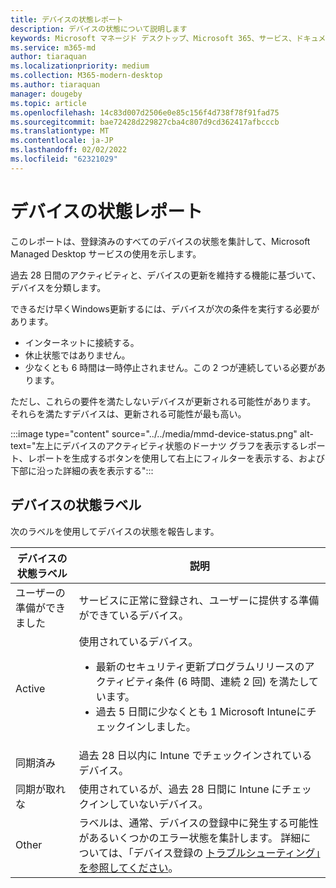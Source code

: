 ```yaml
---
title: デバイスの状態レポート
description: デバイスの状態について説明します
keywords: Microsoft マネージド デスクトップ、Microsoft 365、サービス、ドキュメント
ms.service: m365-md
author: tiaraquan
ms.localizationpriority: medium
ms.collection: M365-modern-desktop
ms.author: tiaraquan
manager: dougeby
ms.topic: article
ms.openlocfilehash: 14c83d007d2506e0e85c156f4d738f78f91fad75
ms.sourcegitcommit: bae72428d229827cba4c807d9cd362417afbcccb
ms.translationtype: MT
ms.contentlocale: ja-JP
ms.lasthandoff: 02/02/2022
ms.locfileid: "62321029"
---
```

# <a name="device-status-report"></a>デバイスの状態レポート

このレポートは、登録済みのすべてのデバイスの状態を集計して、Microsoft Managed Desktop サービスの使用を示します。

過去 28 日間のアクティビティと、デバイスの更新を維持する機能に基づいて、デバイスを分類します。

できるだけ早くWindows更新するには、デバイスが次の条件を実行する必要があります。

- インターネットに接続する。
- 休止状態ではありません。
- 少なくとも 6 時間は一時停止されません。この 2 つが連続している必要があります。

ただし、これらの要件を満たしないデバイスが更新される可能性があります。 それらを満たすデバイスは、更新される可能性が最も高い。

:::image type="content" source="../../media/mmd-device-status.png" alt-text="左上にデバイスのアクティビティ状態のドーナツ グラフを表示するレポート、レポートを生成するボタンを使用して右上にフィルターを表示する、および下部に沿った詳細の表を表示する":::

## <a name="device-status-labels"></a>デバイスの状態ラベル

次のラベルを使用してデバイスの状態を報告します。

| デバイスの状態ラベル | 説明 |
| ------ | ------ |
| ユーザーの準備ができました | サービスに正常に登録され、ユーザーに提供する準備ができているデバイス。|
| Active | 使用されているデバイス。 <ul><li>最新のセキュリティ更新プログラムリリースのアクティビティ条件 (6 時間、連続 2 回) を満たしています。</li> <li>過去 5 日間に少なくとも 1 Microsoft Intuneにチェックインしました。</li></ul> |
| 同期済み | 過去 28 日以内に Intune でチェックインされているデバイス。
| 同期が取れな | 使用されているが、過去 28 日間に Intune にチェックインしていないデバイス。 |
| Other | ラベルは、通常、デバイスの登録中に発生する可能性があるいくつかのエラー状態を集計します。 詳細については、「デバイス登録の [トラブルシューティング」を参照してください](../get-started/register-devices-self.md#troubleshooting-device-registration)。 |
